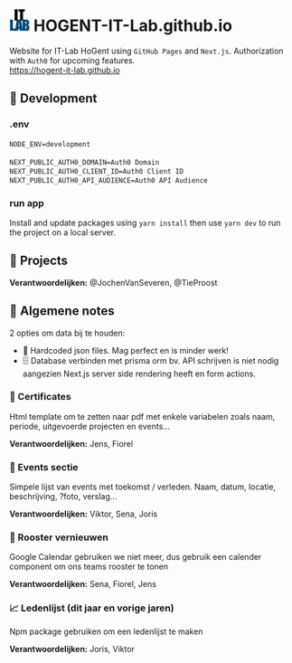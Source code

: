 # <img alt="IT Lab" src="https://raw.githubusercontent.com/HOGENT-IT-Lab/HOGENT-IT-Lab.github.io/main/public/logo.png" height="40px" > HOGENT-IT-Lab.github.io

Website for IT-Lab HoGent using `GitHub Pages` and `Next.js`. Authorization with `Auth0` for upcoming features.  
https://hogent-it-lab.github.io

## 🔧 Development

### .env

```properties
NODE_ENV=development

NEXT_PUBLIC_AUTH0_DOMAIN=Auth0 Domain
NEXT_PUBLIC_AUTH0_CLIENT_ID=Auth0 Client ID
NEXT_PUBLIC_AUTH0_API_AUDIENCE=Auth0 API Audience
```

### run app

Install and update packages using `yarn install` then use `yarn dev` to run the project on a local server.

## 🚀 Projects

**Verantwoordelijken:** @JochenVanSeveren, @TieProost

## 📝 Algemene notes
2 opties om data bij te houden:
- 📄 Hardcoded json files. Mag perfect en is minder werk!
- 🗄️ Database verbinden met prisma orm bv. API schrijven is niet nodig aangezien Next.js server side rendering heeft en form actions. 

### 📜 Certificates
Html template om te zetten naar pdf met enkele variabelen zoals naam, periode, uitgevoerde projecten en events...

**Verantwoordelijken:** Jens, Fiorel

### 📅 Events sectie 
Simpele lijst van events met toekomst / verleden. 
Naam, datum, locatie, beschrijving, ?foto, verslag...

**Verantwoordelijken:** Viktor, Sena, Joris

### 🔄 Rooster vernieuwen
Google Calendar gebruiken we niet meer, dus gebruik een calender component om ons teams rooster te tonen

**Verantwoordelijken:** Sena, Fiorel, Jens

### 📈 Ledenlijst (dit jaar en vorige jaren)
Npm package gebruiken om een ledenlijst te maken

**Verantwoordelijken:** Joris, Viktor
